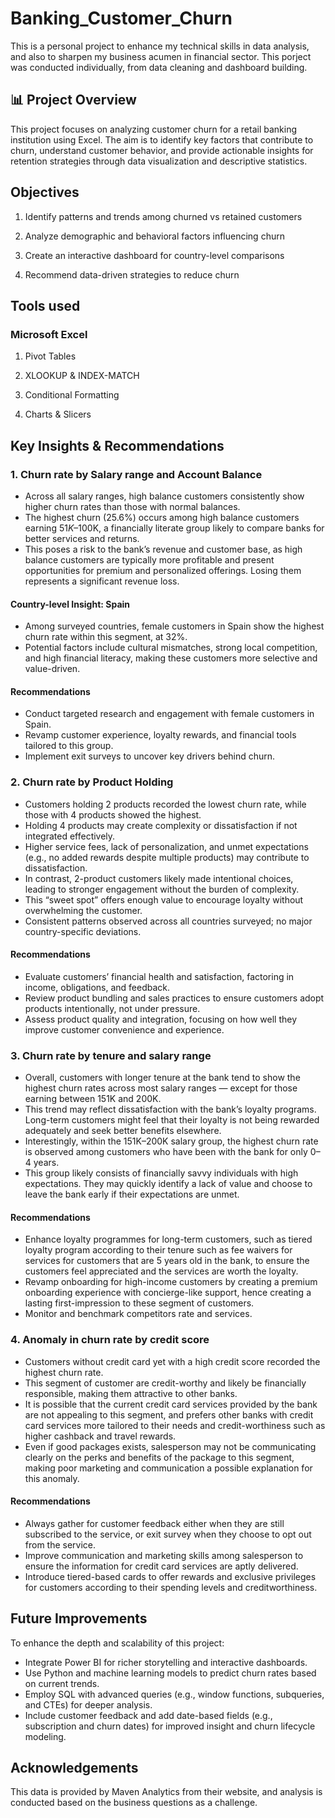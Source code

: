# Banking_Customer_Churn
This is a personal project to enhance my technical skills in data analysis, and also to sharpen my business acumen in financial sector. This porject was conducted individually, from data cleaning and dashboard building. 

## 📊 Project Overview

This project focuses on analyzing customer churn for a retail banking institution using Excel. The aim is to identify key factors that contribute to churn, understand customer behavior, and provide actionable insights for retention strategies through data visualization and descriptive statistics.

## Objectives

1. Identify patterns and trends among churned vs retained customers

2. Analyze demographic and behavioral factors influencing churn

3. Create an interactive dashboard for country-level comparisons

4. Recommend data-driven strategies to reduce churn

## Tools used

### Microsoft Excel

1. Pivot Tables

2. XLOOKUP & INDEX-MATCH

3. Conditional Formatting

4. Charts & Slicers

## Key Insights & Recommendations
### 1. Churn rate by Salary range and Account Balance
* Across all salary ranges, high balance customers consistently show higher churn rates than those with normal balances.
* The highest churn (25.6%) occurs among high balance customers earning $51K–$100K, a financially literate group likely to compare banks for better services and returns.
* This poses a risk to the bank’s revenue and customer base, as high balance customers are typically more profitable and present opportunities for premium and personalized offerings. Losing them represents a significant revenue loss.
#### Country-level Insight: Spain
* Among surveyed countries, female customers in Spain show the highest churn rate within this segment, at 32%.
* Potential factors include cultural mismatches, strong local competition, and high financial literacy, making these customers more selective and value-driven.
#### Recommendations
* Conduct targeted research and engagement with female customers in Spain.
* Revamp customer experience, loyalty rewards, and financial tools tailored to this group.
* Implement exit surveys to uncover key drivers behind churn.
### 2. Churn rate by Product Holding
* Customers holding 2 products recorded the lowest churn rate, while those with 4 products showed the highest.
* Holding 4 products may create complexity or dissatisfaction if not integrated effectively.
* Higher service fees, lack of personalization, and unmet expectations (e.g., no added rewards despite multiple products) may contribute to dissatisfaction.
* In contrast, 2-product customers likely made intentional choices, leading to stronger engagement without the burden of complexity.
* This “sweet spot” offers enough value to encourage loyalty without overwhelming the customer.
* Consistent patterns observed across all countries surveyed; no major country-specific deviations.
#### Recommendations
* Evaluate customers’ financial health and satisfaction, factoring in income, obligations, and feedback.
* Review product bundling and sales practices to ensure customers adopt products intentionally, not under pressure.
* Assess product quality and integration, focusing on how well they improve customer convenience and experience.
### 3. Churn rate by tenure and salary range
* Overall, customers with longer tenure at the bank tend to show the highest churn rates across most salary ranges — except for those earning between 151K and 200K.
* This trend may reflect dissatisfaction with the bank’s loyalty programs. Long-term customers might feel that their loyalty is not being rewarded adequately and seek better benefits elsewhere.
* Interestingly, within the 151K–200K salary group, the highest churn rate is observed among customers who have been with the bank for only 0–4 years.
* This group likely consists of financially savvy individuals with high expectations. They may quickly identify a lack of value and choose to leave the bank early if their expectations are unmet.
#### Recommendations
* Enhance loyalty programmes for long-term customers, such as tiered loyalty program according to their tenure such as fee waivers for services for customers that are 5 years old in the bank, to ensure the customers feel appreciated and the services are worth the loyalty.
* Revamp onboarding for high-income customers by creating a premium onboarding experience with concierge-like support, hence creating a lasting first-impression to these segment of customers.
* Monitor and benchmark competitors rate and services.
### 4. Anomaly in churn rate by credit score
* Customers without credit card yet with a high credit score recorded the highest churn rate.
* This segment of customer are credit-worthy and likely be financially responsible, making them attractive to other banks.
* It is possible that the current credit card services provided by the bank are not appealing to this segment, and prefers other banks with credit card services more tailored to their needs and credit-worthiness such as higher cashback and travel rewards.
* Even if good packages exists, salesperson may not be communicating clearly on the perks and benefits of the package to this segment, making poor marketing and communication a possible explanation for this anomaly.
#### Recommendations
* Always gather for customer feedback either when they are still subscribed to the service, or exit survey when they choose to opt out from the service.
* Improve communication and marketing skills among salesperson to ensure the information for credit card services are aptly delivered.
* Introduce tiered-based cards to offer rewards and exclusive privileges for customers according to their spending levels and creditworthiness.


## Future Improvements
To enhance the depth and scalability of this project:
* Integrate Power BI for richer storytelling and interactive dashboards.
* Use Python and machine learning models to predict churn rates based on current trends.
* Employ SQL with advanced queries (e.g., window functions, subqueries, and CTEs) for deeper analysis.
* Include customer feedback and add date-based fields (e.g., subscription and churn dates) for improved insight and churn lifecycle modeling.

## Acknowledgements
This data is provided by Maven Analytics from their website, and analysis is conducted based on the business questions as a challenge. 
